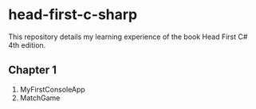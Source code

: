 # head-first-c-sharp
This repository details my learning experience of the book Head First C# 4th edition.

## Chapter 1
1. MyFirstConsoleApp
2. MatchGame
